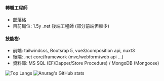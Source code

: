#### 轉職工程師
- [部落格](https://shuantt.github.io/)
- 目前職位: 1.5y .net 後端工程師 (部分前端但較少)
#### 技能樹:
- 前端: tailwindcss, Bootsrap 5, vue3/composition api, nuxt3
- 後端: .net core/framework (mvc/webform/web api ...)
- 資料庫: MS SQL (EF/Dapper/Store Procedure) / MongoDB (Mongoose)

![Top Langs](https://github-readme-stats.vercel.app/api/top-langs/?username=shuantt&layout=compact)
![Anurag's GitHub stats](https://github-readme-stats.vercel.app/api?username=shuantt&show_icons=true&theme=transparent&hide=prs)

<!--Here are some ideas to get you started:
**shuantt/shuantt** is a ✨ _special_ ✨ repository because its `README.md` (this file) appears on your GitHub profile.

- 🔭 I’m currently working on ...
- 🌱 I’m currently learning ...
- 👯 I’m looking to collaborate on ...
- 🤔 I’m looking for help with ...
- 💬 Ask me about ...
- 📫 How to reach me: ...
- 😄 Pronouns: ...
- ⚡ Fun fact: ...
-->
